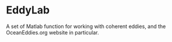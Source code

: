 # EddyLab
A set of Matlab function for working with coherent eddies, and the OceanEddies.org website in particular.
